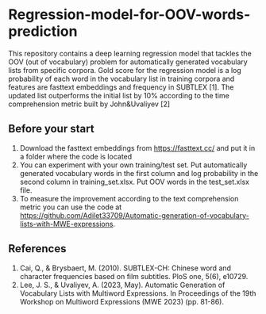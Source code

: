 # Regression-model-for-OOV-words-prediction
This repository contains a deep learning regression model that tackles the OOV (out of vocabulary) problem for automatically generated vocabulary lists from specific corpora. Gold score for the regression model is a log probability of each word in the vocabulary list in training corpora and features are fasttext embeddings and frequency in SUBTLEX [1]. The updated list outperforms the initial list by 10% according to the time comprehension metric built by John&Uvaliyev [2] 

## Before your start
1. Download the fasttext embeddings from https://fasttext.cc/ and put it in a folder where the code is located
2. You can experiment with your own training/test set. Put automatically generated vocabulary words in the first column and log probability in the second column in training_set.xlsx. Put OOV words in the test_set.xlsx file.
3. To measure the improvement according to the text comprehension metric you can use the code at https://github.com/Adilet33709/Automatic-generation-of-vocabulary-lists-with-MWE-expressions. 

## References
1. Cai, Q., & Brysbaert, M. (2010). SUBTLEX-CH: Chinese word and character frequencies based on film subtitles. PloS one, 5(6), e10729.
2. Lee, J. S., & Uvaliyev, A. (2023, May). Automatic Generation of Vocabulary Lists with Multiword Expressions. In Proceedings of the 19th Workshop on Multiword Expressions (MWE 2023) (pp. 81-86).

